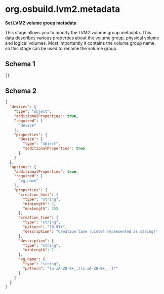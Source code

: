 
# org.osbuild.lvm2.metadata

**Set LVM2 volume group metadata**

This stage allows you to modify the LVM2 volume group
metadata. This data describes various properties about
the volume group, physical volume and logical volumes.
Most importantly it contains the volume group name, so
this stage can be used to rename the volume group.

## Schema 1

```json
{}
```

## Schema 2

```json
{
  "devices": {
    "type": "object",
    "additionalProperties": true,
    "required": [
      "device"
    ],
    "properties": {
      "device": {
        "type": "object",
        "additionalProperties": true
      }
    }
  },
  "options": {
    "additionalProperties": true,
    "required": [
      "vg_name"
    ],
    "properties": {
      "creation_host": {
        "type": "string",
        "minLength": 1,
        "maxLength": 255
      },
      "creation_time": {
        "type": "string",
        "pattern": "[0-9]+",
        "description": "Creation time (uint64 represented as string)"
      },
      "description": {
        "type": "string",
        "minLength": 1
      },
      "vg_name": {
        "type": "string",
        "pattern": "[a-zA-Z0-9+_.][a-zA-Z0-9+_.-]*"
      }
    }
  }
}
```
